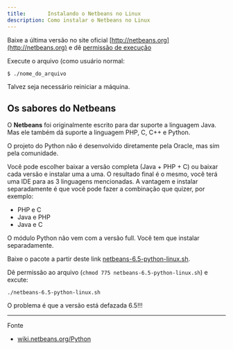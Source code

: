 ```yaml
---
title:       Instalando o Netbeans no Linux
description: Como instalar o Netbeans no Linux
---
```



Baixe a última versão no site oficial [http://netbeans.org](http://netbeans.org) e dê 
[permissão de execução](/linux/como-dar-permissao-de-execucao)

Execute o arquivo (como usuário normal: 

	$ ./nome_do_arquivo

Talvez seja necessário reiniciar a máquina.


Os sabores do Netbeans
---

O __Netbeans__ foi originalmente escrito para dar suporte a linguagem Java. Mas ele também dá suporte a linguagem PHP,
C, C++ e Python.

O projeto do Python não é desenvolvido diretamente pela Oracle, mas sim pela comunidade.

Você pode escolher baixar a versão completa (Java + PHP + C) ou baixar cada versão e instalar uma a uma. O resultado
final é o mesmo, você terá uma IDE para as 3 linguagens mencionadas. A vantagem e instalar separadamente é que você
pode fazer a combinação que quizer, por exemplo:

- PHP e C
- Java e PHP
- Java e C

O módulo Python não vem com a versão full. Você tem que instalar separadamente.

Baixe o pacote a partir deste link [netbeans-6.5-python-linux.sh](http://dlc.sun.com.edgesuite.net/netbeans/6.5/python/ea/ ).

Dê permissão ao arquivo (`chmod 775 netbeans-6.5-python-linux.sh`) e excute:

    ./netbeans-6.5-python-linux.sh

O problema é que a versão está defazada 6.5!!!

- - -
Fonte
- [wiki.netbeans.org/Python](http://wiki.netbeans.org/Python)




